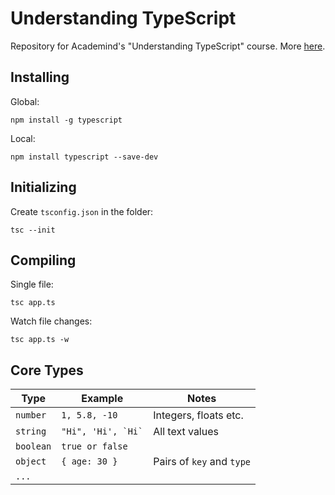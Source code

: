 # Understanding TypeScript

Repository for Academind's "Understanding TypeScript" course. More [here](https://www.udemy.com/course/understanding-typescript).

## Installing

Global:

```
npm install -g typescript
```

Local:

```
npm install typescript --save-dev
```

## Initializing

Create `tsconfig.json` in the folder:

```
tsc --init
```

## Compiling

Single file:

```
tsc app.ts
```

Watch file changes:

```
tsc app.ts -w
```

## Core Types

| Type      | Example                | Notes                     |
| --------- | ---------------------- | ------------------------- |
| `number`  | `1, 5.8, -10`          | Integers, floats etc.     |
| `string`  | `` "Hi", 'Hi', `Hi` `` | All text values           |
| `boolean` | `true or false`        |                           |
| `object`  | `{ age: 30 }`          | Pairs of `key` and `type` |
| `...`     |                        |                           |
